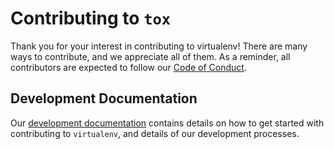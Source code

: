 # Contributing to ``tox``

Thank you for your interest in contributing to virtualenv! There are many ways to contribute, and we appreciate all of them.
As a reminder, all contributors are expected to follow our [Code of Conduct][coc].

[coc]: https://www.pypa.io/en/latest/code-of-conduct/

## Development Documentation

Our [development documentation](http://tox.readthedocs.org/en/latest/development.html#development) contains details on
how to get started with contributing to ``virtualenv``, and details of our development processes.
